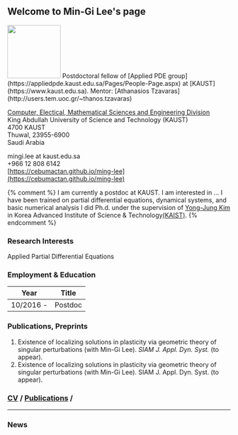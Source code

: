 ## Welcome to Min-Gi Lee's page
<img src="https://cebumactan.github.io/ming-lee/photo3.png" width="120" class="wrap align-left">
Postdoctoral fellow of [Applied PDE group](https://appliedpde.kaust.edu.sa/Pages/People-Page.aspx) at [KAUST](https://www.kaust.edu.sa). Mentor: [Athanasios Tzavaras](http://users.tem.uoc.gr/~thanos.tzavaras)  

[Computer, Electical, Mathematical Sciences and Engineering Division](https://cemse.kaust.edu.sa/Pages/Home.aspx) <br>
King Abdullah University of Science and Technology (KAUST) <br>
4700 KAUST <br>
Thuwal, 23955-6900 <br>
Saudi Arabia 

mingi.lee at kaust.edu.sa  
+966 12 808 6142  
[https://cebumactan.github.io/ming-lee](https://cebumactan.github.io/ming-lee)

{% comment %} 
I am currently a postdoc at KAUST. I am interested in ... I have been trained on partial differential equations, dynamical systems, and basic numerical analysis 
I did Ph.d. under the supervision of [Yong-Jung Kim](http://amath.kaist.ac.kr/pde_lab/members/YongJungKim/) in Korea Advanced Institute of Science & Technology[(KAIST)](www.kaist.ac.kr). 
{% endcomment %} 


### Research Interests
Applied Partial Differential Equations

### Employment & Education

Year|Title
---|---
10/2016 - | Postdoc

### Publications, Preprints

1. Existence of localizing solutions in plasticity via geometric theory of singular perturbations (with Min-Gi Lee). _SIAM J. Appl. Dyn. Syst._ (to appear). 
1. Existence of localizing solutions in plasticity via geometric theory of singular perturbations (with Min-Gi Lee). SIAM J. Appl. Dyn. Syst. (to appear). 


### [CV](https://cebumactan.github.io/ming-lee/CV) / [Publications](https://cebumactan.github.io/ming-lee/Publications) /
---

### News

